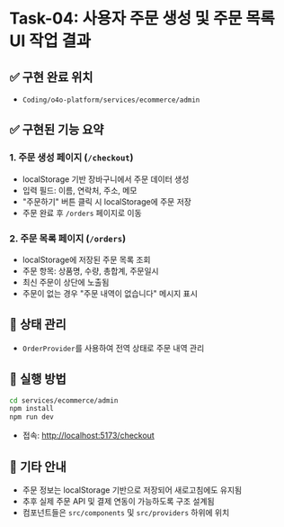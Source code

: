# Task-04: 사용자 주문 생성 및 주문 목록 UI 작업 결과

## ✅ 구현 완료 위치
- `Coding/o4o-platform/services/ecommerce/admin`

## ✅ 구현된 기능 요약

### 1. 주문 생성 페이지 (`/checkout`)
- localStorage 기반 장바구니에서 주문 데이터 생성
- 입력 필드: 이름, 연락처, 주소, 메모
- "주문하기" 버튼 클릭 시 localStorage에 주문 저장
- 주문 완료 후 `/orders` 페이지로 이동

### 2. 주문 목록 페이지 (`/orders`)
- localStorage에 저장된 주문 목록 조회
- 주문 항목: 상품명, 수량, 총합계, 주문일시
- 최신 주문이 상단에 노출됨
- 주문이 없는 경우 "주문 내역이 없습니다" 메시지 표시

## 🔁 상태 관리
- `OrderProvider`를 사용하여 전역 상태로 주문 내역 관리

## 🧪 실행 방법

```bash
cd services/ecommerce/admin
npm install
npm run dev
```

- 접속: [http://localhost:5173/checkout](http://localhost:5173/checkout)

## 📝 기타 안내
- 주문 정보는 localStorage 기반으로 저장되어 새로고침에도 유지됨
- 추후 실제 주문 API 및 결제 연동이 가능하도록 구조 설계됨
- 컴포넌트들은 `src/components` 및 `src/providers` 하위에 위치